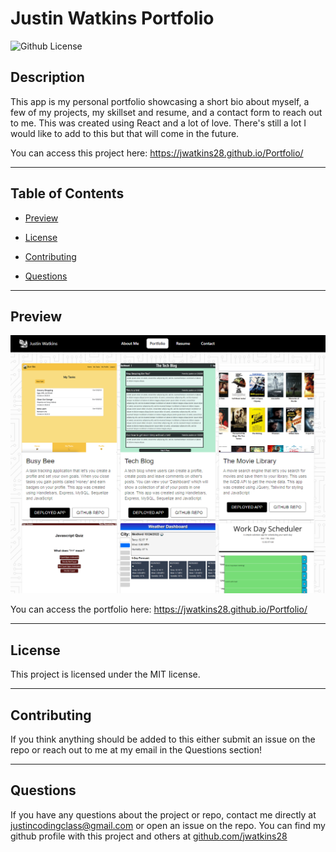 # **Justin Watkins Portfolio**
![Github License](https://img.shields.io/badge/license-MIT-green)


## **Description**

This app is my personal portfolio showcasing a short bio about myself, a few of my projects, my skillset and resume, and a contact form to reach out to me. This was created using React and a lot of love. There's still a lot I would like to add to this but that will come in the future.

You can access this project here: https://jwatkins28.github.io/Portfolio/

---

## **Table of Contents**

* [Preview](#preview)

* [License](#license)

* [Contributing](#contributing)

* [Questions](#questions)

---

## **Preview**

![Screenshot of Portfolio](./assets/screenshot.PNG)

You can access the portfolio here: https://jwatkins28.github.io/Portfolio/

---

## **License**

This project is licensed under the MIT license.

---

## **Contributing**

If you think anything should be added to this either submit an issue on the repo or reach out to me at my email in the Questions section! 

---

## **Questions**

If you have any questions about the project or repo, contact me directly at justincodingclass@gmail.com or open an issue on the repo. You can find my github profile with this project and others at [github.com/jwatkins28](https://github.com/jwatkins28/)
